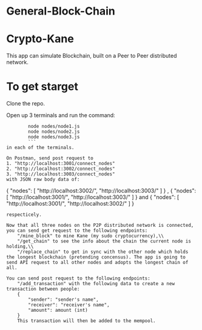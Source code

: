 # General-Block-Chain
# Crypto-Kane

This app can simulate Blockchain, built on a Peer to Peer distributed network.

# To get starget
Clone the repo.

Open up 3 terminals and run the command: 
```
		node nodes/node1.js
		node nodes/node2.js
		node nodes/node3.js
		```
in each of the terminals.

On Postman, send post request to 
1. "http://localhost:3001/connect_nodes"
2. "http://localhost:3002/connect_nodes"
3. "http://localhost:3003/connect_nodes"
with JSON raw body data of:
```
{
	"nodes": [ "http://localhost:3002/", "http://localhost:3003/" ]
}
,
{
	"nodes": [ "http://localhost:3001/", "http://localhost:3003/" ]
} and 
{
	"nodes": [ "http://localhost:3001/", "http://localhost:3002/" ]
}
```
respecticely.

Now that all three nodes on the P2P distributed network is connected,
you can send get request to the following endpoints:
	"/mine_block" to mine Kane (my sudo cryptocurrency),\\
	"/get_chain" to see the info about the chain the current node is holding,\\
	"/replace_chain" to get in sync with the other node which holds the longest blockchain (pretending concensus). The app is going to send API request to all other nodes and adopts the longest chain of all.
	
You can send post request to the following endpoints:
	"/add_transaction" with the following data to create a new transaction between people: 
	{
		"sender": "sender's name",
		"receiver": "receiver's name",
		"amount": amount (int)
	}
	This transaction will then be added to the mempool.
	
